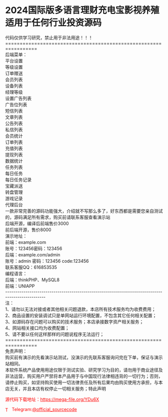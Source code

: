 # 2024国际版多语言理财充电宝影视养殖适用于任何行业投资源码

代码仅供学习研究，禁止用于非法用途！！！<br>=================================================================<br>后端菜单：<br>平台设置<br>等级设置<br>订单赠送<br>会员列表<br>设备列表<br>经理等级<br>设置广告列表<br>广告位列表<br>短信列表<br>文章列表<br>公告列表<br>私信列表<br>会员统计<br>订单列表<br>充值列表<br>提现列表<br>数据统计<br>任务列表<br>每日任务<br>每日任务记录<br>宝藏派送<br>转盘管理<br>游戏记录<br>代理后台<br>一款非常完善的源码功能强大，介绍就不写那么多了，好东西都是需要您亲自测试的，源码满足所有需求，购买前请联系客服查看演示站<br>后端开源，编译后前端售价3000<br>前后端开源，售价8000<br>演示地址：<br>前端：example.com<br>账号：123456密码：123456<br>后端：example.com/admin<br>账号：admin  密码：123456   code:123456<br>联系客服QQ：616853535<br>编程语言：<br>后端：thinkPHP、MySQL8<br>前端：UNIAPP<br>--------------------------------------------------------------------------------------------------<br>注：<br>1、请勿以无法对接或者其他相关问题退款，本店所有技术服务均为收费费用；<br>2、商品设置的安装调试只是单网站运行环境配置，不包含其它任何相关配置；<br>3、如源码存在问题可以购买的技术服务；本店承接数字资产相关服务；<br>4、网站相关接口均为收费配置；<br>5、请不要以任何这样那样的问题说程序无法运行；<br>=================================================================<br>免责声明：<br>购买前有演示的先看演示站测试，没演示的先联系客服询问完在下单，保证与演示站相同。<br>本软件系统产品使用用途仅限于测试实验、研究学习为目的，请勿用于商业途径及非法运营，购买用户严禁将本产品用于与中国现行法律相违背的一切行为；否则，请停止购买，如坚持购买使用一切法律责任及所有后果均由购买使用方承担，与本店无关，并且本店有权停止一切相关服务；特此声明<br>


<p style="color: red;">源代码下载地址：<a href="https://mega-file.org/YDu6X" style="color: red;">https://mega-file.org/YDu6X</a></p><p style="color: red;"><img src="https://cdn-icons-png.flaticon.com/512/2111/2111646.png" alt="Telegram Icon" style="width: 16px; vertical-align: middle; margin-right: 5px;">Telegram:<a href="https://t.me/official_sourcecode" style="color: red;">@official_sourcecode</a></p>